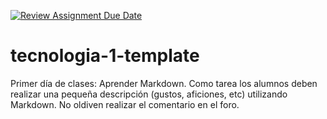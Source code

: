 [![Review Assignment Due Date](https://classroom.github.com/assets/deadline-readme-button-24ddc0f5d75046c5622901739e7c5dd533143b0c8e959d652212380cedb1ea36.svg)](https://classroom.github.com/a/yQDyf1_a)
# tecnologia-1-template
Primer día de clases: Aprender Markdown. 
Como tarea los alumnos deben realizar una pequeña descripción (gustos, aficiones, etc) utilizando Markdown. No oldiven realizar el comentario en el foro. 
